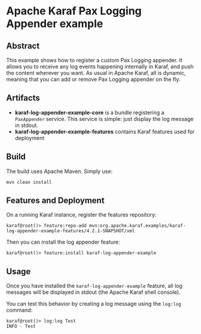 # Apache Karaf Pax Logging Appender example

## Abstract

This example shows how to register a custom Pax Logging appender. It allows you to receive any log events happening
internally in Karaf, and push the content wherever you want.
As usual in Apache Karaf, all is dynamic, meaning that you can add or remove Pax Logging appender on the fly.

## Artifacts

* **karaf-log-appender-example-core** is a bundle registering a `PaxAppender` service. This service is simple: just display the log message in stdout.
* **karaf-log-appender-example-features** contains Karaf features used for deployment

## Build

The build uses Apache Maven. Simply use:

```
mvn clean install
```

## Features and Deployment

On a running Karaf instance, register the features repository:

```
karaf@root()> feature:repo-add mvn:org.apache.karaf.examples/karaf-log-appender-example-features/4.2.1-SNAPSHOT/xml
```

Then you can install the log appender feature:

```
karaf@root()> feature:install karaf-log-appender-example
```

## Usage

Once you have installed the `karaf-log-appender-example` feature, all log messages will be displayed in stdout (the Apache Karaf shell console).

You can test this behavior by creating a log message using the `log:log` command:

```
karaf@root()> log:log Test
INFO - Test
```